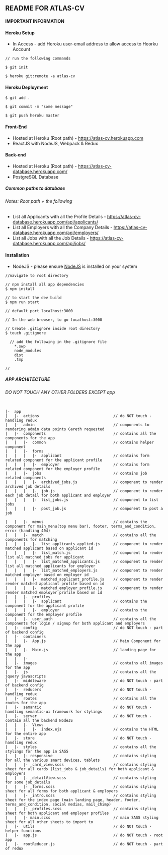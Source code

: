## README FOR ATLAS-CV
#### IMPORTANT INFORMATION

#### Heroku Setup
  * In Access - add Heroku user-email address to allow access to Heorku Account

  ```
  // run the following commands

  $ git init

  $ heroku git:remote -a atlas-cv
  ```

#### Heroku Deployment

  ```
  $ git add .

  $ git commit -m "some message"

  $ git push heroku master

  ```

#### Front-End
  * Hosted at Heroku (Root path) - https://atlas-cv.herokuapp.com
  * ReactJS with NodeJS, Webpack & Redux

#### Back-end
  * Hosted at Heroku (Root path) - https://atlas-cv-database.herokuapp.com/
  * PostgreSQL Database
##### Common paths to database
###### Notes: Root path + the following
  * List all Applicants with all the Profile Details - https://atlas-cv-database.herokuapp.com/api/applicants/
  * List all Employers with all the Company Details - https://atlas-cv-database.herokuapp.com/api/employers/
  * List all Jobs with all the Job Details - https://atlas-cv-database.herokuapp.com/api/jobs/


#### Installation
  * NodeJS - please ensure [NodeJS](https://nodejs.org/en/) is installed on your system

  ```
  //navigate to root directory

  // npm install all app dependencies
  $ npm install

  // to start the dev build
  $ npm run start

  // default port localhost:3000

  // In the web browser, to go localhost:3000

  // Create .gitignore inside root directory
  $ touch .gitignore

    // add the following in the .gitignore file
      *.swp
      node_modules
      dist
      .tmp

  //
  ```
##### APP ARCHITECTURE
###### DO NOT TOUCH ANY OTHER FOLDERS EXCEPT app
  ```

  |-  app
  |   |-  actions                                 // do NOT touch - handling redux
  |   |-  admin                                   // components to rendering admin data points Gareth requested
  |   |-  components                              // contains all the components for the app
  |   |   |-  common                              // contains helper component
  |   |   |-  forms
  |   |   |   |-  applicant                       // contains form related component for the applicant profile
  |   |   |   |-  employer                        // contains form related component for the employer profile
  |   |   |-  jobs                                // contains job related components
  |   |   |   |-  archived_jobs.js                // component to render archived job details
  |   |   |   |-  job.js                          // component to render each job detail for both applicant and employer
  |   |   |   |-  list_jobs.js                    // component to list jobs
  |   |   |   |-  post_job.js                     // component to post a job

  |   |   |-  menus                               // contains the component for main_menu(top menu bar), footer, terms_and_condition, error (handling 404)
  |   |   |-  match                               // contains all the components for matching
  |   |   |   |-  list_applicants_applied.js      // component to render matched applicant based on applicant id
  |   |   |   |-  list_match.js                   // component to render list all matched jobs for applicant
  |   |   |   |-  list_matched_applicants.js      // component to render list all matched applicants for employer
  |   |   |   |-  list_matched_employers.js       // component to render matched employer based on employer id
  |   |   |   |-  matched_applicant_profile.js    // component to render render matched applicant profile based on id
  |   |   |   |-  matched_employer_profile.js     // component to render render matched employer profile based on id
  |   |   |-  profiles
  |   |   |   |-  applicant                       // contains the component for the applicant profile
  |   |   |   |-  employer                        // contains the component for the employer profile
  |   |   |-  user_auth                           // contains all the components for login / signup for both applicant and employers
  |   |-  config                                  // do NOT touch - part of backend config
  |   |-  containers
  |   |   |-  App.js                              // Main Component for the app
  |   |   |-  Main.js                             // landing page for the app
  |   |   |-
  |   |-  images                                  // contains all images for the app
  |   |-  js                                      // contains all the jquery javascripts
  |   |-  middleware                              // do NOT touch - part of backend config
  |   |-  reducers                                // do NOT touch - handling redux
  |   |-  routes                                  // contains all the routes for the app
  |   |-  semantic                                // do NOT touch - handling semantic-ui framework for stylings
  |   |-  server                                  // do NOT touch - contain all the backend NodeJS
  |   |   |-  Views
  |   |   |   |-  index.ejs                       // contains the HTML for the entire app
  |   |-  store                                   // do NOT touch - handling redux
  |   |-  styles                                  // contains all the stylings for the app in SASS
  |   |   |- responsive                           // contains styling for all the various smart devices, tablets
  |   |   |- _card_view.scss                      // contains styling sheet for all cards (list_jobs & job_details) for both applicant & employers
  |   |   |- _detailView.scss                     // contains styling for some job_details
  |   |   |- _forms.scss                          // contains styling sheet for all forms for both applicant & employers
  |   |   |- _intro.scss                          // contains styling sheet for the index page (main landing page, header, footer, terms_and_condition, social medias, mail_chimp)
  |   |   |- _profiles.scss                       // contains styling sheet for both applicant and employer profiles
  |   |   |- main.scss                            // main SASS styling sheet for all other sheets to import to
  |   |-  utils                                   // do NOT touch - helper functions
  |   |-  app.js                                  // do NOT touch - root app
  |   |-  rootReducer.js                          // do NOT touch - part of redux

  ```
